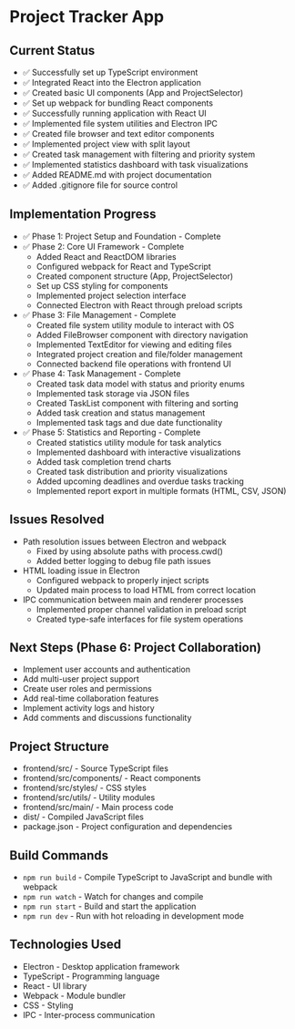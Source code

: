 # Project Tracker App

## Current Status
* ✅ Successfully set up TypeScript environment
* ✅ Integrated React into the Electron application
* ✅ Created basic UI components (App and ProjectSelector)
* ✅ Set up webpack for bundling React components
* ✅ Successfully running application with React UI
* ✅ Implemented file system utilities and Electron IPC
* ✅ Created file browser and text editor components
* ✅ Implemented project view with split layout
* ✅ Created task management with filtering and priority system
* ✅ Implemented statistics dashboard with task visualizations
* ✅ Added README.md with project documentation
* ✅ Added .gitignore file for source control

## Implementation Progress
* ✅ Phase 1: Project Setup and Foundation - Complete
* ✅ Phase 2: Core UI Framework - Complete
  * Added React and ReactDOM libraries
  * Configured webpack for React and TypeScript
  * Created component structure (App, ProjectSelector)
  * Set up CSS styling for components
  * Implemented project selection interface
  * Connected Electron with React through preload scripts
* ✅ Phase 3: File Management - Complete
  * Created file system utility module to interact with OS
  * Added FileBrowser component with directory navigation
  * Implemented TextEditor for viewing and editing files
  * Integrated project creation and file/folder management
  * Connected backend file operations with frontend UI
* ✅ Phase 4: Task Management - Complete
  * Created task data model with status and priority enums
  * Implemented task storage via JSON files
  * Created TaskList component with filtering and sorting
  * Added task creation and status management
  * Implemented task tags and due date functionality
* ✅ Phase 5: Statistics and Reporting - Complete
  * Created statistics utility module for task analytics
  * Implemented dashboard with interactive visualizations
  * Added task completion trend charts
  * Created task distribution and priority visualizations
  * Added upcoming deadlines and overdue tasks tracking
  * Implemented report export in multiple formats (HTML, CSV, JSON)

## Issues Resolved
* Path resolution issues between Electron and webpack
  * Fixed by using absolute paths with process.cwd()
  * Added better logging to debug file path issues
* HTML loading issue in Electron
  * Configured webpack to properly inject scripts
  * Updated main process to load HTML from correct location
* IPC communication between main and renderer processes
  * Implemented proper channel validation in preload script
  * Created type-safe interfaces for file system operations

## Next Steps (Phase 6: Project Collaboration)
* Implement user accounts and authentication
* Add multi-user project support
* Create user roles and permissions
* Add real-time collaboration features
* Implement activity logs and history
* Add comments and discussions functionality

## Project Structure
* frontend/src/ - Source TypeScript files
* frontend/src/components/ - React components
* frontend/src/styles/ - CSS styles
* frontend/src/utils/ - Utility modules
* frontend/src/main/ - Main process code
* dist/ - Compiled JavaScript files
* package.json - Project configuration and dependencies

## Build Commands
* `npm run build` - Compile TypeScript to JavaScript and bundle with webpack
* `npm run watch` - Watch for changes and compile
* `npm run start` - Build and start the application
* `npm run dev` - Run with hot reloading in development mode

## Technologies Used
* Electron - Desktop application framework
* TypeScript - Programming language
* React - UI library
* Webpack - Module bundler
* CSS - Styling
* IPC - Inter-process communication 